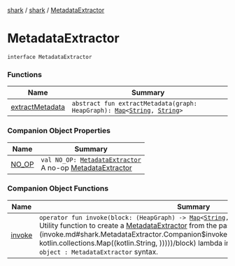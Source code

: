 [shark](../../index.md) / [shark](../index.md) / [MetadataExtractor](./index.md)

# MetadataExtractor

`interface MetadataExtractor`

### Functions

| Name | Summary |
|---|---|
| [extractMetadata](extract-metadata.md) | `abstract fun extractMetadata(graph: HeapGraph): `[`Map`](https://kotlinlang.org/api/latest/jvm/stdlib/kotlin.collections/-map/index.html)`<`[`String`](https://kotlinlang.org/api/latest/jvm/stdlib/kotlin/-string/index.html)`, `[`String`](https://kotlinlang.org/api/latest/jvm/stdlib/kotlin/-string/index.html)`>` |

### Companion Object Properties

| Name | Summary |
|---|---|
| [NO_OP](-n-o_-o-p.md) | `val NO_OP: `[`MetadataExtractor`](./index.md)<br>A no-op [MetadataExtractor](./index.md) |

### Companion Object Functions

| Name | Summary |
|---|---|
| [invoke](invoke.md) | `operator fun invoke(block: (HeapGraph) -> `[`Map`](https://kotlinlang.org/api/latest/jvm/stdlib/kotlin.collections/-map/index.html)`<`[`String`](https://kotlinlang.org/api/latest/jvm/stdlib/kotlin/-string/index.html)`, `[`String`](https://kotlinlang.org/api/latest/jvm/stdlib/kotlin/-string/index.html)`>): `[`MetadataExtractor`](./index.md)<br>Utility function to create a [MetadataExtractor](./index.md) from the passed in [block](invoke.md#shark.MetadataExtractor.Companion$invoke(kotlin.Function1((shark.HeapGraph, kotlin.collections.Map((kotlin.String, )))))/block) lambda instead of using the anonymous `object : MetadataExtractor` syntax. |
